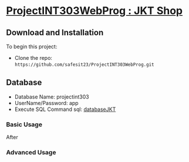 # [ProjectINT303WebProg : JKT Shop](https://github.com/safesit23/ProjectINT303WebProg/)


## Download and Installation

To begin this project:
* Clone the repo: `https://github.com/safesit23/ProjectINT303WebProg.git`

## Database
* Database Name: projectint303
* UserName/Password: app
* Execute SQL Command sql: [databaseJKT](https://github.com/safesit23/ProjectINT303WebProg/blob/master/databaseJKT.sql)

### Basic Usage

After 

### Advanced Usage

